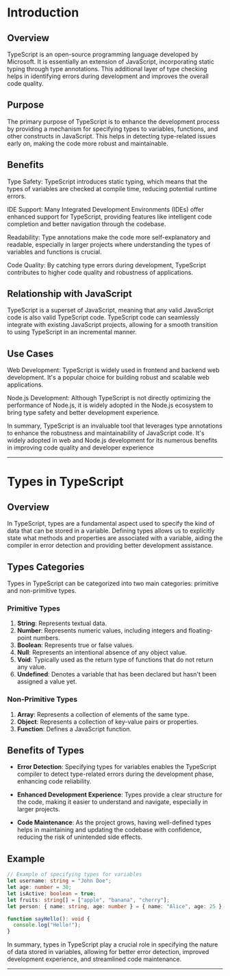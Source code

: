 # Introduction 

## Overview
TypeScript is an open-source programming language developed by Microsoft. It is essentially an extension of JavaScript, incorporating static typing through type annotations. This additional layer of type checking helps in identifying errors during development and improves the overall code quality.

## Purpose
The primary purpose of TypeScript is to enhance the development process by providing a mechanism for specifying types to variables, functions, and other constructs in JavaScript. This helps in detecting type-related issues early on, making the code more robust and maintainable.

## Benefits
Type Safety: TypeScript introduces static typing, which means that the types of variables are checked at compile time, reducing potential runtime errors.

IDE Support: Many Integrated Development Environments (IDEs) offer enhanced support for TypeScript, providing features like intelligent code completion and better navigation through the codebase.

Readability: Type annotations make the code more self-explanatory and readable, especially in larger projects where understanding the types of variables and functions is crucial.

Code Quality: By catching type errors during development, TypeScript contributes to higher code quality and robustness of applications.

## Relationship with JavaScript
TypeScript is a superset of JavaScript, meaning that any valid JavaScript code is also valid TypeScript code. TypeScript code can seamlessly integrate with existing JavaScript projects, allowing for a smooth transition to using TypeScript in an incremental manner.

## Use Cases
Web Development: TypeScript is widely used in frontend and backend web development. It's a popular choice for building robust and scalable web applications.

Node.js Development: Although TypeScript is not directly optimizing the performance of Node.js, it is widely adopted in the Node.js ecosystem to bring type safety and better development experience.

In summary, TypeScript is an invaluable tool that leverages type annotations to enhance the robustness and maintainability of JavaScript code. It's widely adopted in web and Node.js development for its numerous benefits in improving code quality and developer experience




---

# Types in TypeScript

## Overview
In TypeScript, types are a fundamental aspect used to specify the kind of data that can be stored in a variable. Defining types allows us to explicitly state what methods and properties are associated with a variable, aiding the compiler in error detection and providing better development assistance.

## Types Categories
Types in TypeScript can be categorized into two main categories: primitive and non-primitive types.

### Primitive Types
1. **String**: Represents textual data.
2. **Number**: Represents numeric values, including integers and floating-point numbers.
3. **Boolean**: Represents true or false values.
4. **Null**: Represents an intentional absence of any object value.
5. **Void**: Typically used as the return type of functions that do not return any value.
6. **Undefined**: Denotes a variable that has been declared but hasn't been assigned a value yet.

### Non-Primitive Types
1. **Array**: Represents a collection of elements of the same type.
2. **Object**: Represents a collection of key-value pairs or properties.
3. **Function**: Defines a JavaScript function.

## Benefits of Types
- **Error Detection**: Specifying types for variables enables the TypeScript compiler to detect type-related errors during the development phase, enhancing code reliability.
  
- **Enhanced Development Experience**: Types provide a clear structure for the code, making it easier to understand and navigate, especially in larger projects.
  
- **Code Maintenance**: As the project grows, having well-defined types helps in maintaining and updating the codebase with confidence, reducing the risk of unintended side effects.

## Example
```typescript
// Example of specifying types for variables
let username: string = "John Doe";
let age: number = 30;
let isActive: boolean = true;
let fruits: string[] = ["apple", "banana", "cherry"];
let person: { name: string, age: number } = { name: "Alice", age: 25 };

function sayHello(): void {
  console.log("Hello!");
}
```

In summary, types in TypeScript play a crucial role in specifying the nature of data stored in variables, allowing for better error detection, improved development experience, and streamlined code maintenance.

---

